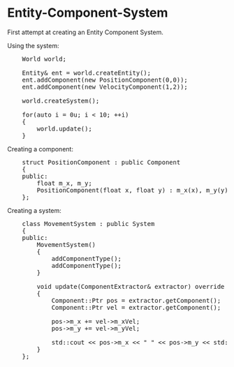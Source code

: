 Entity-Component-System
=======================

First attempt at creating an Entity Component System.

Using the system:

<pre>
	World world;
	
	Entity& ent = world.createEntity();
	ent.addComponent(new PositionComponent(0,0));
	ent.addComponent(new VelocityComponent(1,2));
	
	world.createSystem<MovementSystem>();
	
	for(auto i = 0u; i < 10; ++i)
	{
		world.update();
	}
</pre>

Creating a component:

<pre>
	struct PositionComponent : public Component<PositionComponent>
	{
	public:
		float m_x, m_y;
		PositionComponent(float x, float y) : m_x(x), m_y(y) {}
	};
</pre>

Creating a system:

<pre>
	class MovementSystem : public System<MovementSystem>
	{
	public:
		MovementSystem()
		{
			addComponentType<PositionComponent>();
			addComponentType<VelocityComponent>();
		}
	
		void update(ComponentExtractor& extractor) override
		{
			Component<PositionComponent>::Ptr pos = extractor.getComponent<PositionComponent>();
			Component<VelocityComponent>::Ptr vel = extractor.getComponent<VelocityComponent>();
	
			pos->m_x += vel->m_xVel;
			pos->m_y += vel->m_yVel;
	
			std::cout << pos->m_x << " " << pos->m_y << std::endl;
		}
	};
</pre>
